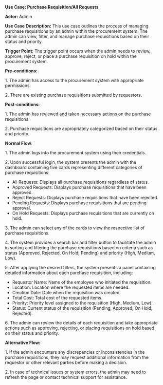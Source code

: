 ﻿**Use Case: Purchase Requisition/All Requests** 

**Actor:** Admin

**Use Case Description:** This use case outlines the process of managing purchase requisitions by an admin within the procurement system. The admin can view, filter, and manage purchase requisitions based on their status and priority.

**Trigger Point:** The trigger point occurs when the admin needs to review, approve, reject, or place a purchase requisition on hold within the procurement system.

**Pre-conditions:**

1\. The admin has access to the procurement system with appropriate permissions.

2\. There are existing purchase requisitions submitted by requestors.

**Post-conditions:**

1\. The admin has reviewed and taken necessary actions on the purchase requisitions.

2\. Purchase requisitions are appropriately categorized based on their status and priority.

**Normal Flow:**

1\. The admin logs into the procurement system using their credentials.

2\. Upon successful login, the system presents the admin with the dashboard containing five cards representing different categories of purchase requisitions:

- All Requests: Displays all purchase requisitions regardless of status.
- Approved Requests: Displays purchase requisitions that have been approved.
- Reject Requests: Displays purchase requisitions that have been rejected.
- Pending Requests: Displays purchase requisitions that are pending approval.
- On Hold Requests: Displays purchase requisitions that are currently on hold.

3\. The admin can select any of the cards to view the respective list of purchase requisitions.

4\. The system provides a search bar and filter button to facilitate the admin in sorting and filtering the purchase requisitions based on criteria such as status (Approved, Rejected, On Hold, Pending) and priority (High, Medium, Low).

5\. After applying the desired filters, the system presents a panel containing detailed information about each purchase requisition, including:

- Requestor Name: Name of the employee who initiated the requisition.
- Location: Location where the requested items are needed.
- Creation Date: Date when the requisition was created.
- Total Cost: Total cost of the requested items.
- Priority: Priority level assigned to the requisition (High, Medium, Low).
- Status: Current status of the requisition (Pending, Approved, On Hold, Rejected).

6\. The admin can review the details of each requisition and take appropriate actions such as approving, rejecting, or placing requisitions on hold based on their status and priority.

**Alternative Flow:**

1\. If the admin encounters any discrepancies or inconsistencies in the purchase requisitions, they may request additional information from the requestor or other relevant parties before making a decision.

2\. In case of technical issues or system errors, the admin may need to refresh the page or contact technical support for assistance.
